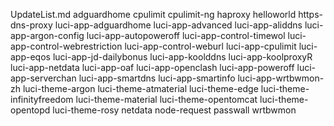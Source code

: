 UpdateList.md
adguardhome
cpulimit
cpulimit-ng
haproxy
helloworld
https-dns-proxy
luci-app-adguardhome
luci-app-advanced
luci-app-aliddns
luci-app-argon-config
luci-app-autopoweroff
luci-app-control-timewol
luci-app-control-webrestriction
luci-app-control-weburl
luci-app-cpulimit
luci-app-eqos
luci-app-jd-dailybonus
luci-app-koolddns
luci-app-koolproxyR
luci-app-netdata
luci-app-oaf
luci-app-openclash
luci-app-poweroff
luci-app-serverchan
luci-app-smartdns
luci-app-smartinfo
luci-app-wrtbwmon-zh
luci-theme-argon
luci-theme-atmaterial
luci-theme-edge
luci-theme-infinityfreedom
luci-theme-material
luci-theme-opentomcat
luci-theme-opentopd
luci-theme-rosy
netdata
node-request
passwall
wrtbwmon
